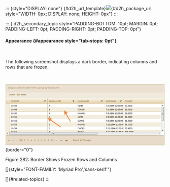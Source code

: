 ::: {style="DISPLAY: none"}
[](ms-xhelp:///?Id=d2h_url_template){#d2h_url_template}![](!package_url!){#d2h_package_url style="WIDTH: 0px; DISPLAY: none; HEIGHT: 0px"}
:::

::: {.d2h_secondary_topic style="PADDING-BOTTOM: 10pt; MARGIN: 0pt; PADDING-LEFT: 0pt; PADDING-RIGHT: 0pt; PADDING-TOP: 0pt"}
#### Appearance {#appearance style="tab-stops: 0pt"}

 

The following screenshot displays a dark border, indicating columns and rows that are frozen.

 

![](ImagesExt/image58_250.jpg){border="0"}

Figure 282: Border Shows Frozen Rows and Columns

[]{style="FONT-FAMILY: 'Myriad Pro','sans-serif'"} 

[]{#related-topics}
:::
